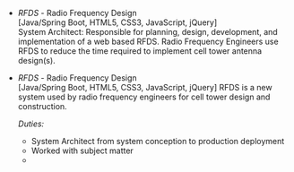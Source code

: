 

 - *RFDS* - Radio Frequency Design  
[Java/Spring Boot, HTML5, CSS3, JavaScript, jQuery]  
System Architect: Responsible for planning, design, development, and implementation of a web based RFDS. Radio Frequency Engineers use RFDS to reduce the time required to implement cell tower antenna design(s).

 - *RFDS* - Radio Frequency Design  
[Java/Spring Boot, HTML5, CSS3, JavaScript, jQuery]
RFDS is a new system used by radio frequency engineers for cell tower design and construction.  

	*Duties:*
	- System Architect from system conception to production deployment
	- Worked with subject matter 
	- 
<!--stackedit_data:
eyJoaXN0b3J5IjpbMTMxNzc1MzExNSwtODU1MDcxMTcwLDE5Nj
QzMDI2NTYsMTIyNzMwODA0MywtNTAyMjE0MjQyLC0yMjgzODU4
NzldfQ==
-->